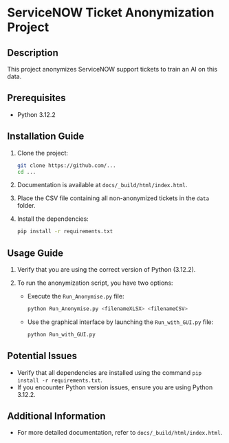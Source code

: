 # ServiceNOW Ticket Anonymization Project

## Description

This project anonymizes ServiceNOW support tickets to train an AI on this data.

## Prerequisites

- Python 3.12.2

## Installation Guide

1. Clone the project:
    ```sh
    git clone https://github.com/...
    cd ...
    ```

2. Documentation is available at `docs/_build/html/index.html`.

3. Place the CSV file containing all non-anonymized tickets in the `data` folder.

4. Install the dependencies:
    ```sh
    pip install -r requirements.txt
    ```

## Usage Guide

1. Verify that you are using the correct version of Python (3.12.2).

2. To run the anonymization script, you have two options:
    - Execute the `Run_Anonymise.py` file:
        ```sh
        python Run_Anonymise.py <filenameXLSX> <filenameCSV>
        ```
    - Use the graphical interface by launching the `Run_with_GUI.py` file:
        ```sh
        python Run_with_GUI.py
        ```

## Potential Issues

- Verify that all dependencies are installed using the command `pip install -r requirements.txt`.
- If you encounter Python version issues, ensure you are using Python 3.12.2.

## Additional Information

- For more detailed documentation, refer to `docs/_build/html/index.html`.
